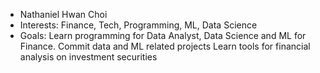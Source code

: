 - Nathaniel Hwan Choi
- Interests: Finance, Tech, Programming, ML, Data Science
- Goals:
  Learn programming for Data Analyst, Data Science and ML for Finance.
  Commit data and ML related projects
  Learn tools for financial analysis on investment securities 

<!---
NHC135/NHC135 is a ✨ special ✨ repository because its `README.md` (this file) appears on your GitHub profile.
You can click the Preview link to take a look at your changes.
--->
